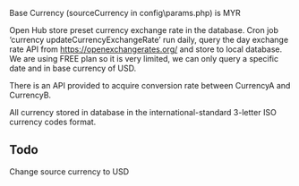 Base Currency (sourceCurrency in config\params.php) is MYR

Open Hub store preset currency exchange rate in the database. Cron job ‘currency updateCurrencyExchangeRate’ run daily, query the day exchange rate API from https://openexchangerates.org/ and store to local database. We are using FREE plan so it is very limited, we can only query a specific date and in base currency of USD.

There is an API provided to acquire conversion rate between CurrencyA and CurrencyB.

All currency stored in database in the international-standard 3-letter ISO currency codes format.

## Todo
Change source currency to USD
